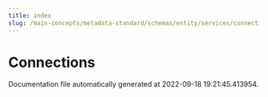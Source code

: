 ```yaml
---
title: index
slug: /main-concepts/metadata-standard/schemas/entity/services/connections
---
```


# Connections

Documentation file automatically generated at 2022-09-18 19:21:45.413954.
